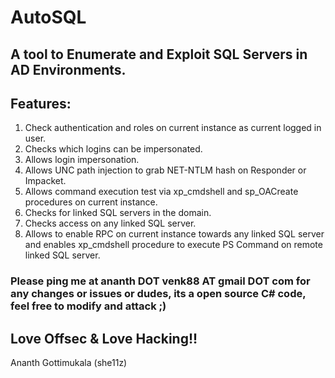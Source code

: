 # AutoSQL
## A tool to Enumerate and Exploit SQL Servers in AD Environments.

## Features:

1) Check authentication and roles on current instance as current logged in user.
2) Checks which logins can be impersonated.
3) Allows login impersonation.
4) Allows UNC path injection to grab NET-NTLM hash on Responder or Impacket.
5) Allows command execution test via xp_cmdshell and sp_OACreate procedures on current instance.
6) Checks for linked SQL servers in the domain.
7) Checks access on any linked SQL server.
8) Allows to enable RPC on current instance towards any linked SQL server and enables xp_cmdshell procedure to execute PS Command on remote linked SQL server.

### Please ping me at ananth DOT venk88 AT gmail DOT com for any changes or issues or dudes, its a open source C# code, feel free to modify and attack ;) 

## Love Offsec & Love Hacking!!

Ananth Gottimukala
(she11z)
